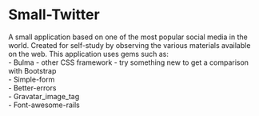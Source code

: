 # Small-Twitter

<p>
A small application based on one of the most popular social media in the world. Created for self-study by observing the various materials available on the web. This application uses gems such as:
<br>
- Bulma - other CSS framework - try something new to get a comparison with Bootstrap
<br>
- Simple-form
<br>
- Better-errors
<br>
- Gravatar_image_tag
<br>
- Font-awesome-rails
</p>
